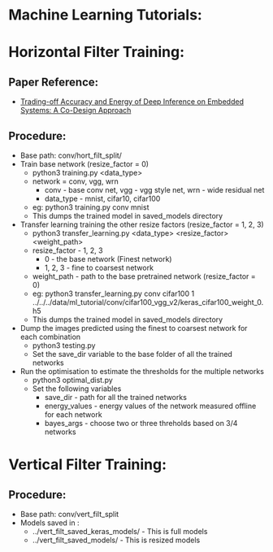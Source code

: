 Machine Learning Tutorials:
==========================
Horizontal Filter Training:
==========================

Paper Reference:
----------------
- [Trading-off Accuracy and Energy of Deep Inference on Embedded Systems: A Co-Design Approach](https://www.researchgate.net/publication/326486676_Trading-off_Accuracy_and_Energy_of_Deep_Inference_on_Embedded_Systems_A_Co-Design_Approach)

Procedure:
----------
- Base path: conv/hort_filt_split/
- Train base network (resize_factor = 0)
	- python3 training.py <network> <data_type>
	- network = conv, vgg, wrn
		- conv - base conv net, vgg - vgg style net, wrn - wide residual net
		- data_type - mnist, cifar10, cifar100
	- eg: python3 training.py conv mnist
	- This dumps the trained model in saved_models directory
- Transfer learning training the other resize factors (resize_factor = 1, 2, 3)
	- python3 transfer_learning.py <network> <data_type> <resize_factor> <weight_path>
	- resize_factor - 1, 2, 3 
		- 0 - the base network (Finest network)
		- 1, 2, 3 - fine to coarsest network
	- weight_path - path to the base pretrained network (resize_factor = 0)
	- eg: python3 transfer_learning.py conv cifar100 1 ../../../data/ml_tutorial/conv/cifar100_vgg_v2/keras_cifar100_weight_0.h5
	- This dumps the trained model in saved_models directory
- Dump the images predicted using the finest to coarsest network for each combination
	- python3 testing.py 
	- Set the save_dir variable to the base folder of all the trained networks
- Run the optimisation to estimate the thresholds for the multiple networks
	- python3 optimal_dist.py
	- Set the following variables
		- save_dir - path for all the trained networks
		- energy_values - energy values of the network measured offline for each network
		- bayes_args - choose two or three threholds based on 3/4 networks

Vertical Filter Training:
=========================
Procedure:
---------
- Base path: conv/vert_filt_split
- Models saved in : 
	- ../vert_filt_saved_keras_models/ - This is full models
	- ../vert_filt_saved_models/ - This is resized models